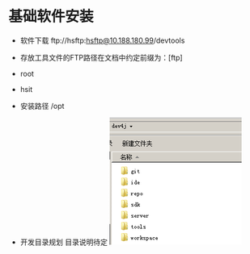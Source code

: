 # 基础软件安装

* 软件下载 ftp://hsftp:hsftp@10.188.180.99/devtools

* 存放工具文件的FTP路径在文档中约定前缀为：[ftp]

* root

* hsit

* 安装路径 /opt

* 开发目录规划 目录说明待定
![](/cn/install/images/dev4j_dir.png)

    